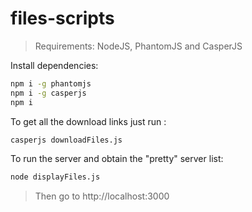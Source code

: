 # files-scripts

> Requirements: NodeJS, PhantomJS and CasperJS

Install dependencies:
```bash
npm i -g phantomjs
npm i -g casperjs
npm i
```

To get all the download links just run :
```bash
casperjs downloadFiles.js
```

To run the server and obtain the "pretty" server list:
```bash
node displayFiles.js
```
> Then go to http://localhost:3000